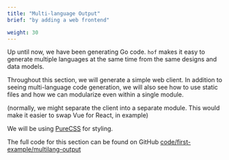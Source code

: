 ```yaml
---
title: "Multi-language Output"
brief: "by adding a web frontend"

weight: 30
---
```



Up until now, we have been generating Go code.
`hof` makes it easy to generate multiple languages
at the same time from the same designs and data models.

Throughout this section, we will generate a simple web client.
In addition to seeing multi-language code generation,
we will also see how to use static files and how
we can modularize even within a single module.


(normally, we might separate the client into a separate module.
This would make it easier to swap Vue for React, in example)

We will be using [PureCSS](https://purecss.io) for styling.

The full code for this section can be found on GitHub
[code/first-example/multilang-output](https://github.com/hofstadter-io/hof-docs/tree/main/code/first-example/multilang-output)



